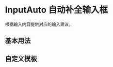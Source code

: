 <script setup>
import inputAutoBase from "./examples/inputauto/inputauto-base.vue"
import inputAutoSlot from "./examples/inputauto/inputauto-slot.vue"
</script>

# InputAuto 自动补全输入框

根据输入内容提供对应的输入建议。

## 基本用法

<inputAutoBase />

## 自定义模板

<inputAutoSlot />
